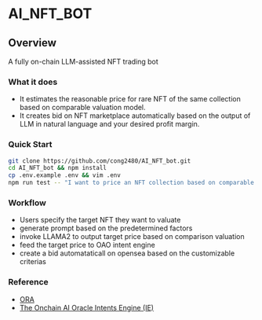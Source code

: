 # AI_NFT_BOT

## Overview

A fully on-chain LLM-assisted NFT trading bot

### What it does

- It estimates the reasonable price for rare NFT of the same collection based on comparable valuation model.
- It creates bid on NFT marketplace automatically based on the output of LLM in natural language and your desired profit margin.

### Quick Start

```sh
git clone https://github.com/cong2480/AI_NFT_bot.git
cd AI_NFT_bot && npm install
cp .env.example .env && vim .env 
npm run test -- "I want to price an NFT collection based on comparable model. I will give you information about this NFT collection. I want you to use floor price as well as the NFT that sales at the floor price as the reference points and use comparable model to valuate the target NFT. You should output a price that you think it's reasonable in one sentence with fixed target price.Information about NFT collection:TOTAL NUMBER: 8888,NUMBER OF TRAITS: 5,FLOOR PRICE: 15.76 ETH,TOP BID: 18.82 ETH,1D CHANGE: 7.12%,7D CHANGE: -4.06%,1D VOLUME: 635.74,7D VOLUME: 4955.29.Information about the NFT that sales at the floor price:Rarity: 5734 / 8888.Last sold at price: 19.14 ETH.The most expensive Trait:percentage among collection: 15%, NFT with this trait has a floor price with 19.849 ETH, last sold at 20.99 ETH, 8 hours ago.Information about the target NFT: Total Rarity: 2061 / 8888. The most expensive Trait: percentage among collection: 2%, NFT with this trait has a floor price with 24.5 ETH, last sold at 24.00 ETH, 5 days ago." "Target_NFT_TokenId" "Target_NFT_Address" "Target_profit" 
```

### Workflow

- Users specify the target NFT they want to valuate
- generate prompt based on the predetermined factors
- invoke LLAMA2 to output target price based on comparison valuation
- feed the target price to OAO intent engine
- create a bid automataticall on opensea based on the customizable criterias

### Reference

- [ORA](https://ora.io/)
- [The Onchain AI Oracle Intents Engine (IE)](https://github.com/LiRiu/oaoie)
